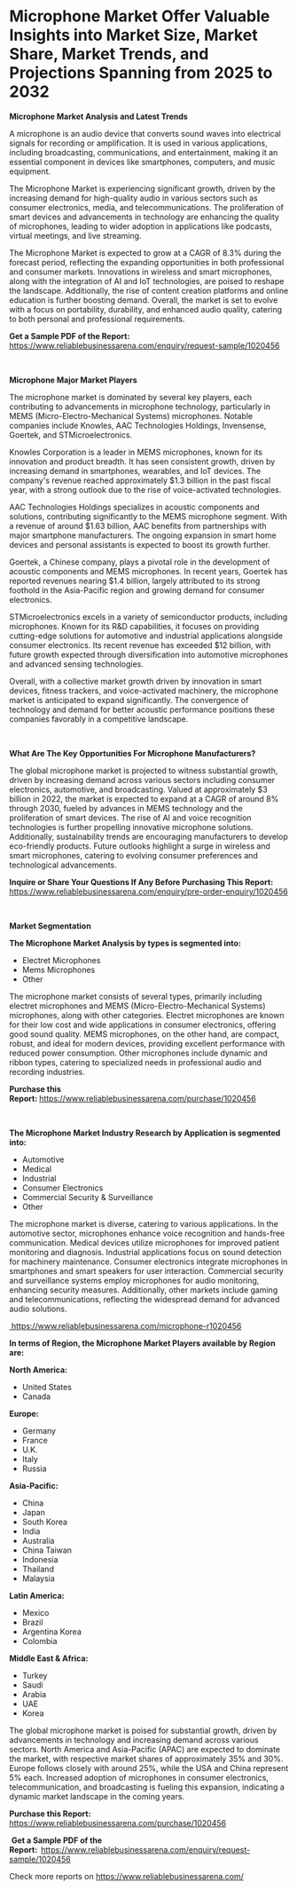 <p><h1>Microphone Market Offer Valuable Insights into Market Size, Market Share, Market Trends, and Projections Spanning from 2025 to 2032</h1></p><p><strong>Microphone Market Analysis and Latest Trends</strong></p>
<p><p>A microphone is an audio device that converts sound waves into electrical signals for recording or amplification. It is used in various applications, including broadcasting, communications, and entertainment, making it an essential component in devices like smartphones, computers, and music equipment.</p><p>The Microphone Market is experiencing significant growth, driven by the increasing demand for high-quality audio in various sectors such as consumer electronics, media, and telecommunications. The proliferation of smart devices and advancements in technology are enhancing the quality of microphones, leading to wider adoption in applications like podcasts, virtual meetings, and live streaming.</p><p>The Microphone Market is expected to grow at a CAGR of 8.3% during the forecast period, reflecting the expanding opportunities in both professional and consumer markets. Innovations in wireless and smart microphones, along with the integration of AI and IoT technologies, are poised to reshape the landscape. Additionally, the rise of content creation platforms and online education is further boosting demand. Overall, the market is set to evolve with a focus on portability, durability, and enhanced audio quality, catering to both personal and professional requirements.</p></p>
<p><strong>Get a Sample PDF of the Report:&nbsp;</strong> <a href="https://www.reliablebusinessarena.com/enquiry/request-sample/1020456?utm_campaign=3586&utm_medium=2&utm_source=Github&utm_content=ia&utm_term=06042025&utm_id=microphone">https://www.reliablebusinessarena.com/enquiry/request-sample/1020456</a></p>
<p>&nbsp;</p>
<p><strong>Microphone Major Market Players</strong></p>
<p><p>The microphone market is dominated by several key players, each contributing to advancements in microphone technology, particularly in MEMS (Micro-Electro-Mechanical Systems) microphones. Notable companies include Knowles, AAC Technologies Holdings, Invensense, Goertek, and STMicroelectronics.</p><p>Knowles Corporation is a leader in MEMS microphones, known for its innovation and product breadth. It has seen consistent growth, driven by increasing demand in smartphones, wearables, and IoT devices. The company's revenue reached approximately $1.3 billion in the past fiscal year, with a strong outlook due to the rise of voice-activated technologies.</p><p>AAC Technologies Holdings specializes in acoustic components and solutions, contributing significantly to the MEMS microphone segment. With a revenue of around $1.63 billion, AAC benefits from partnerships with major smartphone manufacturers. The ongoing expansion in smart home devices and personal assistants is expected to boost its growth further.</p><p>Goertek, a Chinese company, plays a pivotal role in the development of acoustic components and MEMS microphones. In recent years, Goertek has reported revenues nearing $1.4 billion, largely attributed to its strong foothold in the Asia-Pacific region and growing demand for consumer electronics.</p><p>STMicroelectronics excels in a variety of semiconductor products, including microphones. Known for its R&D capabilities, it focuses on providing cutting-edge solutions for automotive and industrial applications alongside consumer electronics. Its recent revenue has exceeded $12 billion, with future growth expected through diversification into automotive microphones and advanced sensing technologies.</p><p>Overall, with a collective market growth driven by innovation in smart devices, fitness trackers, and voice-activated machinery, the microphone market is anticipated to expand significantly. The convergence of technology and demand for better acoustic performance positions these companies favorably in a competitive landscape.</p></p>
<p>&nbsp;</p>
<p><strong>What Are The Key Opportunities For Microphone Manufacturers?</strong></p>
<p><p>The global microphone market is projected to witness substantial growth, driven by increasing demand across various sectors including consumer electronics, automotive, and broadcasting. Valued at approximately $3 billion in 2022, the market is expected to expand at a CAGR of around 8% through 2030, fueled by advances in MEMS technology and the proliferation of smart devices. The rise of AI and voice recognition technologies is further propelling innovative microphone solutions. Additionally, sustainability trends are encouraging manufacturers to develop eco-friendly products. Future outlooks highlight a surge in wireless and smart microphones, catering to evolving consumer preferences and technological advancements.</p></p>
<p><strong>Inquire or Share Your Questions If Any Before Purchasing This Report:</strong> <a href="https://www.reliablebusinessarena.com/enquiry/pre-order-enquiry/1020456?utm_campaign=3586&utm_medium=2&utm_source=Github&utm_content=ia&utm_term=06042025&utm_id=microphone">https://www.reliablebusinessarena.com/enquiry/pre-order-enquiry/1020456</a></p>
<p>&nbsp;</p>
<p><strong>Market Segmentation</strong></p>
<p><strong>The Microphone Market Analysis by types is segmented into:</strong></p>
<p><ul><li>Electret Microphones</li><li>Mems Microphones</li><li>Other</li></ul></p>
<p><p>The microphone market consists of several types, primarily including electret microphones and MEMS (Micro-Electro-Mechanical Systems) microphones, along with other categories. Electret microphones are known for their low cost and wide applications in consumer electronics, offering good sound quality. MEMS microphones, on the other hand, are compact, robust, and ideal for modern devices, providing excellent performance with reduced power consumption. Other microphones include dynamic and ribbon types, catering to specialized needs in professional audio and recording industries.</p></p>
<p><strong>Purchase this Report:&nbsp;</strong><a href="https://www.reliablebusinessarena.com/purchase/1020456?utm_campaign=3586&utm_medium=2&utm_source=Github&utm_content=ia&utm_term=06042025&utm_id=microphone">https://www.reliablebusinessarena.com/purchase/1020456</a></p>
<p>&nbsp;</p>
<p><strong>The Microphone Market Industry Research by Application is segmented into:</strong></p>
<p><ul><li>Automotive</li><li>Medical</li><li>Industrial</li><li>Consumer Electronics</li><li>Commercial Security & Surveillance</li><li>Other</li></ul></p>
<p><p>The microphone market is diverse, catering to various applications. In the automotive sector, microphones enhance voice recognition and hands-free communication. Medical devices utilize microphones for improved patient monitoring and diagnosis. Industrial applications focus on sound detection for machinery maintenance. Consumer electronics integrate microphones in smartphones and smart speakers for user interaction. Commercial security and surveillance systems employ microphones for audio monitoring, enhancing security measures. Additionally, other markets include gaming and telecommunications, reflecting the widespread demand for advanced audio solutions.</p></p>
<p><a href="https://www.reliablebusinessarena.com/microphone-r1020456?utm_campaign=3586&utm_medium=2&utm_source=Github&utm_content=ia&utm_term=06042025&utm_id=microphone">&nbsp;https://www.reliablebusinessarena.com/microphone-r1020456</a></p>
<p><strong>In terms of Region, the Microphone Market Players available by Region are:</strong></p>
<p>
    <p> <strong> North America: </strong>
        <ul>
            <li>United States</li>
            <li>Canada</li>
        </ul>
        </p> 
    <p> <strong> Europe: </strong>
        <ul>
            <li>Germany</li>
            <li>France</li>
            <li>U.K.</li>
            <li>Italy</li>
            <li>Russia</li>
        </ul>
        </p> 
    <p> <strong> Asia-Pacific: </strong>
        <ul>
            <li>China</li>
            <li>Japan</li>
            <li>South Korea</li>
            <li>India</li>
            <li>Australia</li>
            <li>China Taiwan</li>
            <li>Indonesia</li>
            <li>Thailand</li>
            <li>Malaysia</li>
        </ul>
        </p> 
    <p> <strong> Latin America: </strong>
        <ul>
            <li>Mexico</li>
            <li>Brazil</li>
            <li>Argentina Korea</li>
            <li>Colombia</li>
        </ul>
        </p> 
    <p> <strong> Middle East & Africa: </strong>
        <ul>
            <li>Turkey</li>
            <li>Saudi</li>
            <li>Arabia</li>
            <li>UAE</li>
            <li>Korea</li>
        </ul>
    </p>
    </p>
<p><p>The global microphone market is poised for substantial growth, driven by advancements in technology and increasing demand across various sectors. North America and Asia-Pacific (APAC) are expected to dominate the market, with respective market shares of approximately 35% and 30%. Europe follows closely with around 25%, while the USA and China represent 5% each. Increased adoption of microphones in consumer electronics, telecommunication, and broadcasting is fueling this expansion, indicating a dynamic market landscape in the coming years.</p></p>
<p><strong>Purchase this Report: </strong><a href="https://www.reliablebusinessarena.com/purchase/1020456?utm_campaign=3586&utm_medium=2&utm_source=Github&utm_content=ia&utm_term=06042025&utm_id=microphone">https://www.reliablebusinessarena.com/purchase/1020456</a></p>
<p>&nbsp;<strong>Get a Sample PDF of the Report:&nbsp;&nbsp;</strong><a href="https://www.reliablebusinessarena.com/enquiry/request-sample/1020456?utm_campaign=3586&utm_medium=2&utm_source=Github&utm_content=ia&utm_term=06042025&utm_id=microphone">https://www.reliablebusinessarena.com/enquiry/request-sample/1020456</a></p>
<p><strong></strong></p>
<p>Check more reports on <a href="https://www.reliablebusinessarena.com/?utm_campaign=3586&utm_medium=2&utm_source=Github&utm_content=ia&utm_term=06042025&utm_id=microphone">https://www.reliablebusinessarena.com/</a></p>